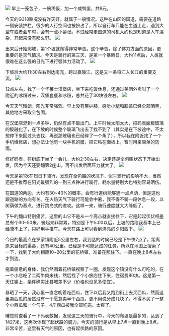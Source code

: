 ![](https://ridemypic.oss-cn-chengdu.aliyuncs.com/rideimg/0604.png)
早上一笼包子，一碗稀饭，加一个咸鸭蛋，共9元。


今天的G318路况没有昨天好，就属于一般情况。这种在山区的国道，需要在道路一侧安装护栏，很少的人行空间也被挤占了，所以自行车只能在主道上走，遇到大型车或者会车时，会有一点小紧张。不过经常走国道的司机大约也是知道是人车混杂，开起来没有那么野。
![](https://ridemypic.oss-cn-chengdu.aliyuncs.com/rideimg/IMG_20210604_083137.jpg)


出来后开始爬坡，第1个坡就爬得非常辛苦。这个辛苦，除了体力方面的原因，更重要的是天气情况。今天是骑行的第三天，是第一个暴晒日，大约11点后，人类就很难在这么强的日光下进行强体力活动了。
![](https://ridemypic.oss-cn-chengdu.aliyuncs.com/rideimg/IMG_20210604_091847.jpg)


下坡后大约11:30左右到达南充，跨过嘉陵江。这是又一条将汇入长江的重要支流。
![](https://ridemypic.oss-cn-chengdu.aliyuncs.com/rideimg/IMG_20210604_113345.jpg)


12点左右，找了一个华莱士汉堡店，坐下来吃饭休息，还通过美团外卖叫了一个附近的冰粉过来，汉堡套餐和冰粉，总共花了30块钱左右。
![](https://ridemypic.oss-cn-chengdu.aliyuncs.com/rideimg/IMG_20210604_122206.jpg)


今天天气晴朗，阳光非常强烈。早上没有带护膝，感觉小腿和膝盖已经全部晒黑，其他地方采取全包围。


在汉堡店混到一点多钟，仍然有点不敢出门。上午时候太阳太大，把码表面板玻璃的胶融化了，在下坡的时候整个玻璃飞出去了找不到了（其实是在下坡途中，不太想停下来回过头去找，再说那玻璃也已经碎了一个角了），所以我在附近找了一个手机维修店，想办法让他剪一块手机的膜，把它粘在面板上，暂时用来简单的防雨。


修好码表，在树底下坐了一会儿，大约2:30左右，决定还是全包围状态下开始出发，因为今天还要翻第2座山，再不出发后面压力就大了。
![](https://ridemypic.oss-cn-chengdu.aliyuncs.com/rideimg/IMG_20210604_153347.jpg)


今天是第1次在烈日下骑行，发现在全包围的状况下，似乎骑行的影响不大，当然还是不推荐在阳光最强烈的一到三点钟进行骑行，耗水量特别大也特别容易晒伤。


在国道的两边，大约有30~40%的概率，会有行道树能够遮一点点荫，但是这也跟道路的方向有关。在火热天气下骑行可能会中暑，我不得不骑一段休息一段，以树荫做为基点，进行跳岛式的进攻。这样一来，骑行速度就大大降低了。


下午的翻山特别痛苦，这里的山它不是从一个高点就直接往下，它是起起伏伏相差总有个30~50米，骑起来非常累，特别是下午5:00以后，上坡的路段我基本上已经骑不上了，只好用手推车。今天在路上可以看到漂亮的夕阳西下。
![](https://ridemypic.oss-cn-chengdu.aliyuncs.com/rideimg/IMG_20210604_191432.jpg)


今日的最高点在罗家镇附近5公里左右，我到达的时候已经是下午快7点了，距离原来目标的渠县，还有40公里。已经是不可能达成的任务，所以在地图上搜索了一下，找到了大约相距10~20公里的花桥镇，准备在那住下。一直在晚上8点左右才到达。


拖着疲惫的身体，我仍然围着花桥镇视察了一圈，发现这个镇没有什么可吃的，在一个小店吃了二两牛肉米线，然后找了个小旅店住下来，住宿费80块。这是第一天住镇上，条件确实比县城差不少（价格也没见多便宜）。


暴晒了一天，我心里一直念叨着吃西瓜，住下以后我又跑到街上去买西瓜，然而这里卖西瓜的居然没有一个愿意卖半个西瓜，更不用说分成几块了。不得不买了一整个小西瓜和一个勺子，4斤西瓜被我全部吃完。太爽了。


睡觉前查看了一下码表数据，发现这三天的骑行中，今天的爬坡是最多的，达到了1427米，这再次体现了起伏路的威力。今天的骑行是从早上7点一直到晚上8点，非常辛苦，这里有天气的原因，也有起伏路的原因。
